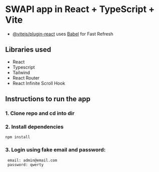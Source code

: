 # SWAPI app in React + TypeScript + Vite

- [@vitejs/plugin-react](https://github.com/vitejs/vite-plugin-react/blob/main/packages/plugin-react/README.md) uses [Babel](https://babeljs.io/) for Fast Refresh

## Libraries used 
- React
- Typescript
- Tailwind
- React Router
- React Infinite Scroll Hook


## Instructions to run the app

### 1. Clone repo and cd into dir

### 2. Install dependencies
```
npm install
```

### 3. Login using fake email and password:
```
 email: admin@email.com
 password: qwerty